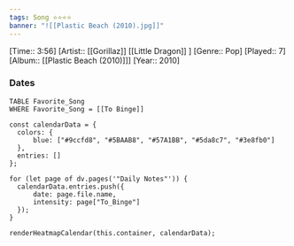 ```yaml
---
tags: Song ⭐⭐⭐⭐ 
banner: "![[Plastic Beach (2010).jpg]]"
---
```

[Time:: 3:56]
[Artist:: [[Gorillaz]] [[Little Dragon]] ]
[Genre:: Pop]
[Played:: 7]
[Album:: [[Plastic Beach (2010)]]]
[Year:: 2010]
### Dates
````dataview
TABLE Favorite_Song
WHERE Favorite_Song = [[To Binge]]
````
  ```dataviewjs
const calendarData = { 
	colors: { 
		blue: ["#9ccfd8", "#5BAAB8", "#57A1BB", "#5da8c7", "#3e8fb0"] 
	}, 
	entries: [] 
}; 

for (let page of dv.pages('"Daily Notes"')) { 
	calendarData.entries.push({ 
		date: page.file.name, 
		intensity: page["To_Binge"]
	}); 
} 

renderHeatmapCalendar(this.container, calendarData);
```

